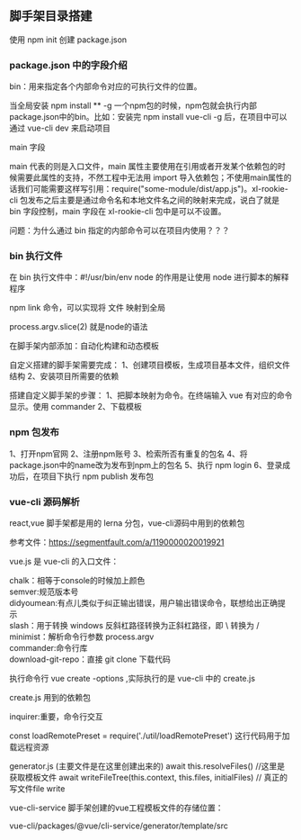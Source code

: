 ## 脚手架目录搭建

使用 npm init 创建 package.json

### package.json 中的字段介绍

bin：用来指定各个内部命令对应的可执行文件的位置。

当全局安装 npm install ** -g 一个npm包的时候，npm包就会执行内部package.json中的bin。比如：安装完 npm install vue-cli -g 后，在项目中可以通过 vue-cli dev 来启动项目

main 字段

main 代表的则是入口文件，main 属性主要使用在引用或者开发某个依赖包的时候需要此属性的支持，不然工程中无法用 import 导入依赖包；不使用main属性的话我们可能需要这样写引用：require("some-module/dist/app.js")。xl-rookie-cli 包发布之后主要是通过命令名和本地文件名之间的映射来完成，说白了就是 bin 字段控制，main 字段在 xl-rookie-cli 包中是可以不设置。

问题：为什么通过 bin 指定的内部命令可以在项目内使用？？？


### bin 执行文件
在 bin 执行文件中：#!/usr/bin/env node  的作用是让使用 node 进行脚本的解释程序

npm link 命令，可以实现将 文件 映射到全局

process.argv.slice(2) 就是node的语法

在脚手架内部添加：自动化构建和动态模板

自定义搭建的脚手架需要完成：
1、创建项目模板，生成项目基本文件，组织文件结构
2、安装项目所需要的依赖

搭建自定义脚手架的步骤：
1、把脚本映射为命令。在终端输入 vue 有对应的命令显示。使用 commander 
2、下载模板



### npm 包发布

1、打开npm官网
2、注册npm账号
3、检索所否有重复的包名
4、将package.json中的name改为发布到npm上的包名
5、执行 npm login
6、登录成功后，在项目下执行 npm publish 发布包


### vue-cli 源码解析
react,vue 脚手架都是用的 lerna 分包，vue-cli源码中用到的依赖包

参考文件：https://segmentfault.com/a/1190000020019921

vue.js 是 vue-cli 的入口文件：

chalk：相等于console的时候加上颜色  
semver:规范版本号  
didyoumean:有点儿类似于纠正输出错误，用户输出错误命令，联想给出正确提示  
slash：用于转换 windows 反斜杠路径转换为正斜杠路径，即 \ 转换为 /  
minimist：解析命令行参数  process.argv  
commander:命令行库  
download-git-repo：直接 git clone 下载代码


执行命令行 vue create <project-name> -options  ,实际执行的是 vue-cli 中的 create.js

create.js 用到的依赖包

inquirer:重要，命令行交互


const loadRemotePreset = require('./util/loadRemotePreset') 这行代码用于加载远程资源

generator.js (主要文件是在这里创建出来的)
await this.resolveFiles() //这里是获取模板文件
await writeFileTree(this.context, this.files, initialFiles) // 真正的写文件file write

vue-cli-service 脚手架创建的vue工程模板文件的存储位置：

vue-cli/packages/@vue/cli-service/generator/template/src